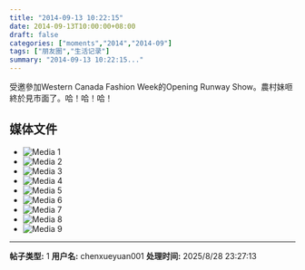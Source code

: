 ```yaml
---
title: "2014-09-13 10:22:15"
date: 2014-09-13T10:00:00+08:00
draft: false
categories: ["moments","2014","2014-09"]
tags: ["朋友圈","生活记录"]
summary: "2014-09-13 10:22:15..."
---
```


受邀參加Western Canada Fashion Week的Opening Runway Show。農村妹咂終於見市面了。哈！哈！哈！

## 媒体文件

- ![Media 1](/Moments/photos/2014-09-13/201409131022150.jpg)
- ![Media 2](/Moments/photos/2014-09-13/201409131022151.jpg)
- ![Media 3](/Moments/photos/2014-09-13/201409131022152.jpg)
- ![Media 4](/Moments/photos/2014-09-13/201409131022153.jpg)
- ![Media 5](/Moments/photos/2014-09-13/201409131022154.jpg)
- ![Media 6](/Moments/photos/2014-09-13/201409131022155.jpg)
- ![Media 7](/Moments/photos/2014-09-13/201409131022156.jpg)
- ![Media 8](/Moments/photos/2014-09-13/201409131022157.jpg)
- ![Media 9](/Moments/photos/2014-09-13/201409131022158.jpg)

---

**帖子类型:** 1
**用户名:** chenxueyuan001
**处理时间:** 2025/8/28 23:27:13